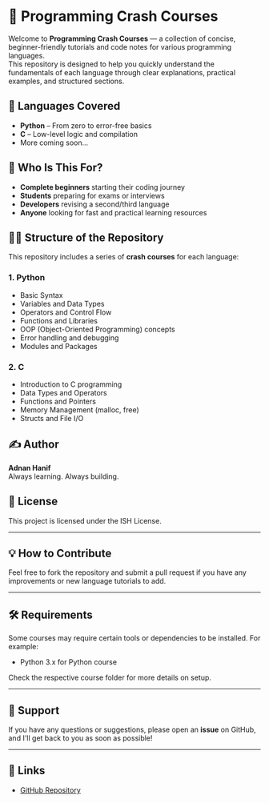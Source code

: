 # 🚀 Programming Crash Courses

Welcome to **Programming Crash Courses** — a collection of concise, beginner-friendly tutorials and code notes for various programming languages.  
This repository is designed to help you quickly understand the fundamentals of each language through clear explanations, practical examples, and structured sections.

## 📘 Languages Covered
- **Python** – From zero to error-free basics
- **C** – Low-level logic and compilation
- More coming soon...

## 🎯 Who Is This For?
- **Complete beginners** starting their coding journey
- **Students** preparing for exams or interviews
- **Developers** revising a second/third language
- **Anyone** looking for fast and practical learning resources

## 🧑‍🏫 Structure of the Repository
This repository includes a series of **crash courses** for each language:

### 1. **Python**
- Basic Syntax
- Variables and Data Types
- Operators and Control Flow
- Functions and Libraries
- OOP (Object-Oriented Programming) concepts
- Error handling and debugging
- Modules and Packages

### 2. **C**
- Introduction to C programming
- Data Types and Operators
- Functions and Pointers
- Memory Management (malloc, free)
- Structs and File I/O

## ✍️ Author
**Adnan Hanif**  
Always learning. Always building.

## 📜 License
This project is licensed under the ISH License.

---

## 💡 How to Contribute
Feel free to fork the repository and submit a pull request if you have any improvements or new language tutorials to add.

---

## 🛠️ Requirements
Some courses may require certain tools or dependencies to be installed. For example:
- Python 3.x for Python course

Check the respective course folder for more details on setup.

---

## 📣 Support
If you have any questions or suggestions, please open an **issue** on GitHub, and I'll get back to you as soon as possible!

---

## 🔗 Links
- [GitHub Repository](https://github.com/codewithadnann/programming-crash-courses)
